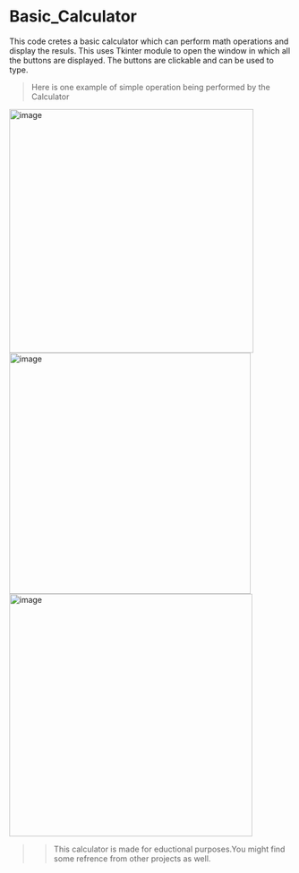 # Basic_Calculator
This code cretes a basic calculator which can perform math operations and display the resuls.
This uses Tkinter module to open the window in which all the buttons are displayed.
The buttons are clickable and can be used to type.
>Here is one example of simple operation being performed by the Calculator


<img width="436" alt="image" src="https://user-images.githubusercontent.com/94477450/147417778-09f9e806-2019-41b6-acdd-fb494df218ce.png">



<img width="431" alt="image" src="https://user-images.githubusercontent.com/94477450/147417786-64b12bd5-7963-44f2-a4c8-3dcec23631e4.png">



<img width="434" alt="image" src="https://user-images.githubusercontent.com/94477450/147417794-256e3e64-3608-4ccf-abdd-c59995858b7a.png">

>>This calculator is made for eductional purposes.You might find some refrence from other projects as well.
